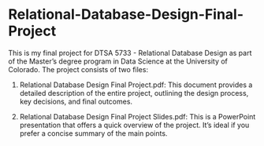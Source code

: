 # Relational-Database-Design-Final-Project
This is my final project for DTSA 5733 - Relational Database Design as part of the Master’s degree program in Data Science at the University of Colorado. The project consists of two files:

1. Relational Database Design Final Project.pdf: This document provides a detailed description of the entire project, outlining the design process, key decisions, and final outcomes.

2. Relational Database Design Final Project Slides.pdf: This is a PowerPoint presentation that offers a quick overview of the project. It’s ideal if you prefer a concise summary of the main points.
